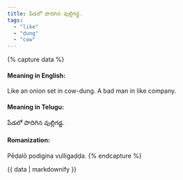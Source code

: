 ```yaml
---
title: పేడలో పొదిగిన వుల్లిగడ్డ.
tags:
  - "like"
  - "dung"
  - "cow"
---
```


{% capture data %}
#### Meaning in English:
Like an onion set in cow-dung.
A bad man in like company.

#### Meaning in Telugu:
పేడలో పొదిగిన వుల్లిగడ్డ.

#### Romanization:
Pēḍalō podigina vulligaḍḍa.
{% endcapture %}

{{ data | markdownify }}

